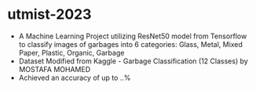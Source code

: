 # utmist-2023
- A Machine Learning Project utilizing ResNet50 model from Tensorflow to classify images of garbages into 6 categories: Glass, Metal, Mixed Paper, Plastic, Organic, Garbage
- Dataset Modified from Kaggle - Garbage Classification (12 Classes) by MOSTAFA MOHAMED
- Achieved an accuracy of up to ..%

